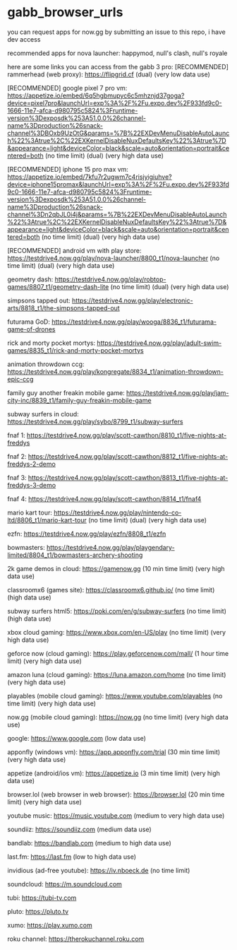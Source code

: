 # gabb_browser_urls
you can request apps for now.gg by submitting an issue to this repo, i have dev access

recommended apps for nova launcher: happymod, null's clash, null's royale

here are some links you can access from the gabb 3 pro:
[RECOMMENDED] rammerhead (web proxy): https://flipgrid.cf (dual) (very low data use)

[RECOMMENDED] google pixel 7 pro vm: https://appetize.io/embed/6q5hgbmupyc6c5mhznjd37goga?device=pixel7pro&launchUrl=exp%3A%2F%2Fu.expo.dev%2F933fd9c0-1666-11e7-afca-d980795c5824%3Fruntime-version%3Dexposdk%253A51.0.0%26channel-name%3Dproduction%26snack-channel%3DBOxb9UzOtG&params=%7B%22EXDevMenuDisableAutoLaunch%22%3Atrue%2C%22EXKernelDisableNuxDefaultsKey%22%3Atrue%7D&appearance=light&deviceColor=black&scale=auto&orientation=portrait&centered=both (no time limit) (dual) (very high data use)

[RECOMMENDED] iphone 15 pro max vm: https://appetize.io/embed/7kfu7r2ugwm7c4risjyigiuhve?device=iphone15promax&launchUrl=exp%3A%2F%2Fu.expo.dev%2F933fd9c0-1666-11e7-afca-d980795c5824%3Fruntime-version%3Dexposdk%253A51.0.0%26channel-name%3Dproduction%26snack-channel%3Dn2qbJL0i4j&params=%7B%22EXDevMenuDisableAutoLaunch%22%3Atrue%2C%22EXKernelDisableNuxDefaultsKey%22%3Atrue%7D&appearance=light&deviceColor=black&scale=auto&orientation=portrait&centered=both (no time limit) (dual) (very high data use)

[RECOMMENDED] android vm with play store: https://testdrive4.now.gg/play/nova-launcher/8800_t1/nova-launcher (no time limit) (dual) (very high data use)

geometry dash: https://testdrive4.now.gg/play/robtop-games/8807_t1/geometry-dash-lite (no time limit) (dual) (very high data use)

simpsons tapped out: https://testdrive4.now.gg/play/electronic-arts/8818_t1/the-simpsons-tapped-out

futurama GoD: https://testdrive4.now.gg/play/wooga/8836_t1/futurama-game-of-drones

rick and morty pocket mortys: https://testdrive4.now.gg/play/adult-swim-games/8835_t1/rick-and-morty-pocket-mortys

animation throwdown ccg: https://testdrive4.now.gg/play/kongregate/8834_t1/animation-throwdown-epic-ccg

family guy another freakin mobile game: https://testdrive4.now.gg/play/jam-city-inc/8839_t1/family-guy-freakin-mobile-game

subway surfers in cloud: https://testdrive4.now.gg/play/sybo/8799_t1/subway-surfers

fnaf 1: https://testdrive4.now.gg/play/scott-cawthon/8810_t1/five-nights-at-freddys

fnaf 2: https://testdrive4.now.gg/play/scott-cawthon/8812_t1/five-nights-at-freddys-2-demo

fnaf 3: https://testdrive4.now.gg/play/scott-cawthon/8813_t1/five-nights-at-freddys-3-demo

fnaf 4: https://testdrive4.now.gg/play/scott-cawthon/8814_t1/fnaf4

mario kart tour: https://testdrive4.now.gg/play/nintendo-co-ltd/8806_t1/mario-kart-tour (no time limit) (dual) (very high data use)

ezfn: https://testdrive4.now.gg/play/ezfn/8808_t1/ezfn

bowmasters: https://testdrive4.now.gg/play/playgendary-limited/8804_t1/bowmasters-archery-shooting

2k game demos in cloud: https://gamenow.gg (10 min time limit) (very high data use)

classroomx6 (games site): https://classroomx6.github.io/ (no time limit) (high data use)

subway surfers html5: https://poki.com/en/g/subway-surfers (no time limit) (high data use)

xbox cloud gaming: https://www.xbox.com/en-US/play (no time limit) (very high data use)

geforce now (cloud gaming): https://play.geforcenow.com/mall/ (1 hour time limit) (very high data use)

amazon luna (cloud gaming): https://luna.amazon.com/home (no time limit) (very high data use)

playables (mobile cloud gaming): https://www.youtube.com/playables (no time limit) (very high data use)

now.gg (mobile cloud gaming): https://now.gg (no time limit) (very high data use)

google: https://www.google.com (low data use)

apponfly (windows vm): https://app.apponfly.com/trial (30 min time limit) (very high data use)

appetize (android/ios vm): https://appetize.io (3 min time limit) (very high data use)

browser.lol (web browser in web browser): https://browser.lol (20 min time limit) (very high data use)

youtube music: https://music.youtube.com (medium to very high data use)

soundiiz: https://soundiiz.com (medium data use)

bandlab: https://bandlab.com (medium to high data use)

last.fm: https://last.fm (low to high data use)

invidious (ad-free youtube): https://iv.nboeck.de (no time limit)

soundcloud: https://m.soundcloud.com

tubi: https://tubi-tv.com

pluto: https://pluto.tv

xumo: https://play.xumo.com

roku channel: https://therokuchannel.roku.com
